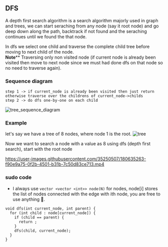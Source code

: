 ## DFS
A depth first search algorithm is a search algorithm majorly used in graph and trees, we can start seraching from any node (say it root node) and go deep down along the path, backtrack if not found and the seraching continues until we found the that node.

In dfs we select one child and traverse the complete child tree before moving to next child of the node.<br />
**Note**** Traversing only non visited node (if current node is already been visited then move to next node since we must had done dfs on that node so no need to traverse again). 

### Sequence diagram
```
step 1 -> if current_node is already been visited then just return otherwise traverse over the childrens of current_node->childs
step 2 -> do dfs one-by-one on each child
```
![tree_sequence_diagram](https://user-images.githubusercontent.com/35250507/180637909-79cedb37-aec9-4ae0-b730-3e62bf054bf2.png)

### Example
let's say we have a tree of 8 nodes, where node 1 is the root.
![tree](https://user-images.githubusercontent.com/35250507/180635107-3de1a9ef-a212-4347-af39-3c02622e89f2.png)

Now we want to search a node with a value as 8 using dfs (depth first search), start with the root node


https://user-images.githubusercontent.com/35250507/180635263-f90e9a75-0f2b-4501-b31b-7c50d83ce713.mp4

### sudo code
- I always use `vector <vector <int>> node(N)` for nodes, node[i] stores the list of nodes connected with the edge with ith node, you are free to use anything 🙂.

```
void dfs(int current_node, int parent) {
  for (int child : node[current_node]) {
    if (child == parent) {
      return ;
    }
    dfs(child, current_node);
  }
}
```
